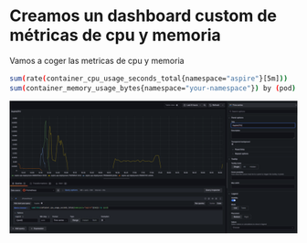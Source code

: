# Creamos un  dashboard custom de métricas de cpu y memoria

Vamos a coger las metricas de cpu y memoria

```bash
sum(rate(container_cpu_usage_seconds_total{namespace="aspire"}[5m]))
sum(container_memory_usage_bytes{namespace="your-namespace"}) by (pod)

```

![Create Custom Dashboard](cpu_daashboard.png)